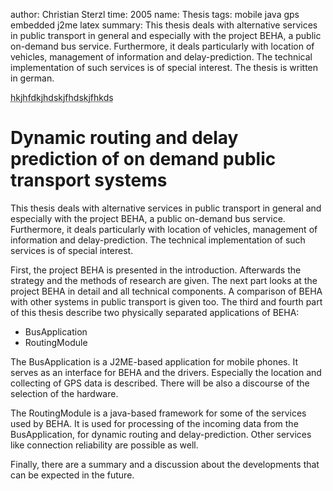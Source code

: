 author: Christian Sterzl
time: 2005
name: Thesis
tags: mobile java gps embedded j2me latex
summary: This thesis deals with alternative services in public transport in general and especially with the project BEHA, a public on-demand bus service. Furthermore, it deals particularly with location of vehicles, management of information and delay-prediction. The technical implementation of such services is of special interest. The thesis is written in german.

<abbr class="download" name="thesis" title="Download the thesis here" rel="tooltip" href="/assets/DA_sterzl.pdf" cc-tooltip>hkjhfdkjhdskjfhdskjfhkds</abbr>

# Dynamic routing and delay prediction of on demand public transport systems

This thesis deals with alternative services in public transport in general and especially with the project BEHA, a public on-demand bus service. Furthermore, it deals particularly with location of vehicles, management of information and delay-prediction. The technical implementation of such services is of special interest.

First, the project BEHA is presented in the introduction. Afterwards the strategy and the methods of research are given. The next part looks at the project BEHA in detail and all technical components. A comparison of BEHA with other systems in public transport is given too. The third and fourth part of this thesis describe two physically separated applications of BEHA:

* BusApplication
* RoutingModule

The BusApplication is a J2ME-based application for mobile phones. It serves as an interface for BEHA and the drivers. Especially the location and collecting of GPS data is described. There will be also a discourse of the selection of the hardware.

The RoutingModule is a java-based framework for some of the services used by BEHA. It is used for processing of the incoming data from the BusApplication, for dynamic routing and delay-prediction. Other services like connection reliability are possible as well.

Finally, there are a summary and a discussion about the developments that can be expected in the future.
